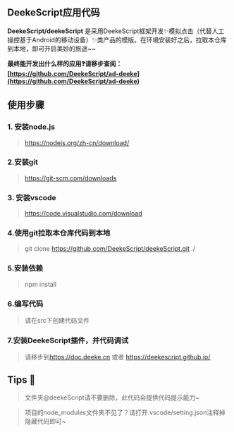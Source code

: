 ## DeekeScript应用代码

**DeekeScript/deekeScript** 是采用DeekeScript框架开发✨模拟点击（代替人工操控基于Android的移动设备）✨类产品的模版。在环境安装好之后，拉取本仓库到本地，即可开启美妙的旅途~~

**最终能开发出什么样的应用❓请移步查阅：
[https://github.com/DeekeScript/ad-deeke](https://github.com/DeekeScript/ad-deeke)**


## 使用步骤

### 1. 安装node.js
> https://nodejs.org/zh-cn/download/

### 2.安装git
> https://git-scm.com/downloads

### 3. 安装vscode
> https://code.visualstudio.com/download

### 4.使用git拉取本仓库代码到本地
> git clone https://github.com/DeekeScript/deekeScript.git ./

### 5.安装依赖
> npm install

### 6.编写代码
> 请在src下创建代码文件

### 7.安装DeekeScript插件，并代码调试
> 请移步到<a target="_blank" href="https://doc.deeke.cn">https://doc.deeke.cn</a> 或者 <a target="_blank" href="https://deekescript.github.io/">https://deekescript.github.io/</a>

## Tips 📢
> 文件夹@deekeScript请不要删除，此代码会提供代码提示能力~

> 项目的node_modules文件夹不见了？请打开.vscode/setting.json注释掉隐藏代码即可~
